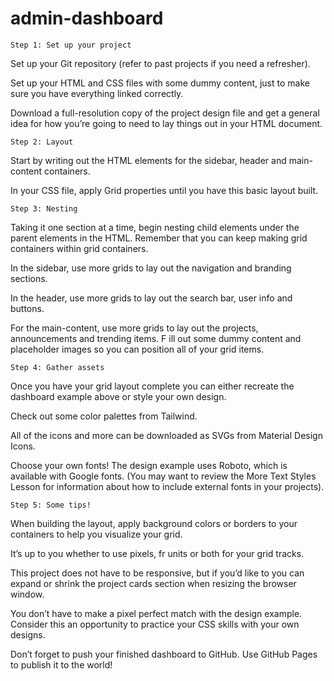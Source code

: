 # admin-dashboard

    Step 1: Set up your project
Set up your Git repository (refer to past projects if you need a refresher).

Set up your HTML and CSS files with some dummy content, just to make sure you have everything linked correctly.

Download a full-resolution copy of the project design file and get a general idea for how you’re going to need to lay things out in your HTML document.

    Step 2: Layout

Start by writing out the HTML elements for the sidebar, header and main-content containers.

In your CSS file, apply Grid properties until you have this basic layout built.
    
    Step 3: Nesting

Taking it one section at a time, begin nesting child elements under the parent elements in the HTML. Remember that you can keep making grid containers within grid containers.

In the sidebar, use more grids to lay out the navigation and branding sections.

In the header, use more grids to lay out the search bar, user info and buttons.

For the main-content, use more grids to lay out the projects, announcements and trending items.
F
ill out some dummy content and placeholder images so you can position all of your grid items.
    
    Step 4: Gather assets

Once you have your grid layout complete you can either recreate the dashboard example above or style your own design.

Check out some color palettes from Tailwind.

All of the icons and more can be downloaded as SVGs from Material Design Icons.

Choose your own fonts! The design example uses Roboto, which is available with Google fonts. (You may want to review the More Text Styles Lesson for information about how to include external fonts in your projects).
   
    Step 5: Some tips!

When building the layout, apply background colors or borders to your containers to help you visualize your grid.

It’s up to you whether to use pixels, fr units or both for your grid tracks.

This project does not have to be responsive, but if you’d like to you can expand or shrink the project cards section when resizing the browser window.

You don’t have to make a pixel perfect match with the design example. Consider this an opportunity to practice your CSS skills with your own designs.

Don’t forget to push your finished dashboard to GitHub. Use GitHub Pages to publish it to the world!
